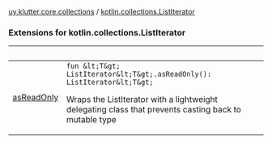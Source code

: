 [uy.klutter.core.collections](../index.md) / [kotlin.collections.ListIterator](.)


### Extensions for kotlin.collections.ListIterator

|&nbsp;|&nbsp;|
|---|---|
| [asReadOnly](as-read-only.md) | `fun &lt;T&gt; ListIterator&lt;T&gt;.asReadOnly(): ListIterator&lt;T&gt;`<p>Wraps the ListIterator with a lightweight delegating class that prevents casting back to mutable type</p> |
